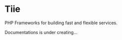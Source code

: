 # Tiie
PHP Frameworks for building fast and flexible services.

Documentations is under creating...
